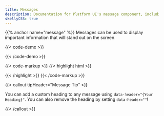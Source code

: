 ```yaml
---
title: Messages
description: Documentation for Platform UI's message component, including informational, warning, error, and success states.
skellyCSS: true
---
```

{{% anchor name="message" %}}
Messages can be used to display important information that will stand out on the screen.

{{< code-demo >}}
<!-- DEMO CODE HERE -->
<div class="message message--info">
  <p class="skeleton" data-lines="1" data-color="var(--med-blue)" data-opacity="0.2"  role="presentation"></p>
</div>
<div class="message message--warning">
  <p class="skeleton" data-lines="1" data-color="var(--med-blue)" data-opacity="0.2"  role="presentation"></p>
</div>
<div class="message message--success">
  <p class="skeleton" data-lines="1" data-color="var(--med-blue)" data-opacity="0.2"  role="presentation"></p>
</div>
<div class="message message--error">
  <p class="skeleton" data-lines="1" data-color="var(--med-blue)" data-opacity="0.2"  role="presentation"></p>
</div>
{{< /code-demo >}}

{{< code-markup >}}
{{< highlight html >}}
<div class="message message--info">
<!-- Content goes here -->
</div>
<div class="message message--warning">
<!-- Content goes here -->
</div>
<div class="message message--success">
<!-- Content goes here -->
</div>
<div class="message message--error">
<!-- Content goes here -->
</div>
{{< /highlight >}}
{{< /code-markup >}}

{{< callout tipHeader="Message Tip" >}}
  <p>You can add a custom heading to any message using <code>data-header="{Your Heading}"</code>. You can also remove the heading by setting <code>data-header=""</code>!</p>
{{< /callout >}}
